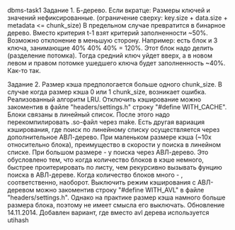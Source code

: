 dbms-task1
Задание 1.
Б-дерево.
Если вкратце:
Размеры ключей и значений нефиксированные.
(ограничение сверху: key.size + data.size + metadata <= chunk_size)
В предельном случае превратится в бинарное дерево. 
Вместо критерия t-1 взят критерий заполненности ~50%. Возможно отклонение в меньшую сторону.
Например: есть блок и 3 ключа, занимающие 40% 40% 40% = 120%. Этот блок надо делить (разделение потомка).
Тогда средний ключ уйдет вверх, а в новом левом и правом потомке ушедшего ключа будет заполненность ~40%.
Как-то так.

Задание 2.
Размер кэша предпологается больше одного chunk_size. 
В случае когда размер кэша 0 или 1 chunk_size, возникает ошибка.
Реализованный алгоритм LRU. 
Отключить кэширование можно закоментив в файле "headers/settings.h" строку "#define WITH_CACHE". Блоки связаны в
линейный список. После этого надо перекомпилировать .so-файл через make. Есть другая вариация кэширования,
где поиск по линейному списку осуществляется через дополнительное АВЛ-дерево. При маленьком размере кэша (~10x относительно блока),
преимущество в скорости у поиска в линейном списке. При большом размере - у поиска через АВЛ-дерево. Это обусловлено тем,
что когда количество блоков в кэше немного, быстрее проитерировать по листу, чем рекурсивно вызывать фунцию поиска в АВЛ-деревe.
Когда количество блоков много - , соответственно, наоборот. Выключить режим кэширования с АВЛ-деревом можно 
закоментив строку "#define WITH_AVL" в файле "headers/settings.h". Однако на практике размер кэша намного больше размера блока,
поэтому не имеет смысла его выключать.
Обновление 14.11.2014. Добавлен вариант, где вместо avl дерева используется utihash
